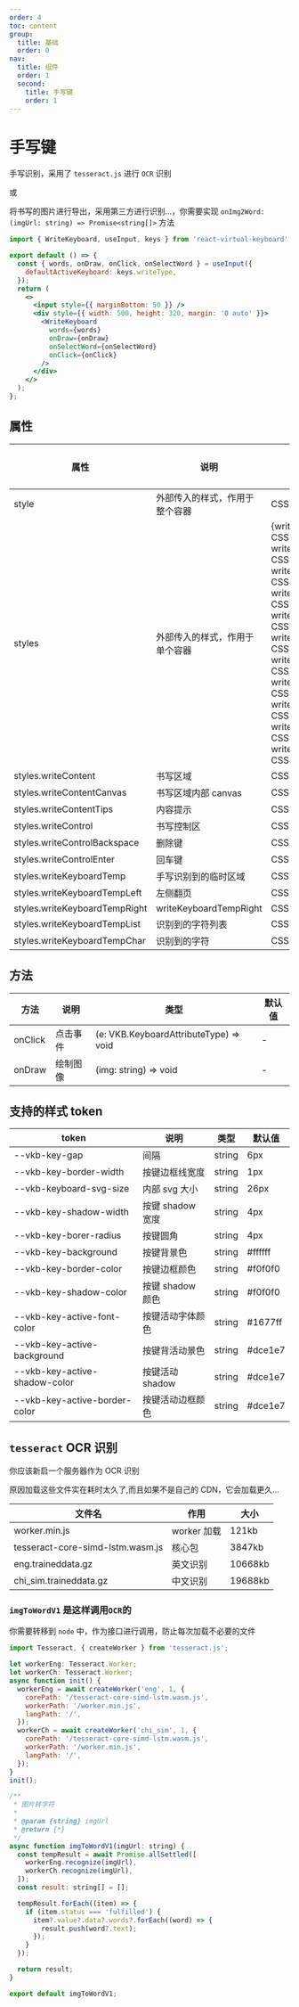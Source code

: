 ```yaml
---
order: 4
toc: content
group:
  title: 基础
  order: 0
nav:
  title: 组件
  order: 1
  second:
    title: 手写键
    order: 1
---
```


# 手写键

手写识别，采用了 `tesseract.js` 进行 `OCR` 识别

或

将书写的图片进行导出，采用第三方进行识别...，你需要实现 `onImg2Word:(imgUrl: string) => Promise<string[]>` 方法

```jsx
import { WriteKeyboard, useInput, keys } from 'react-virtual-keyboard';

export default () => {
  const { words, onDraw, onClick, onSelectWord } = useInput({
    defaultActiveKeyboard: keys.writeType,
  });
  return (
    <>
      <input style={{ marginBottom: 50 }} />
      <div style={{ width: 500, height: 320, margin: '0 auto' }}>
        <WriteKeyboard
          words={words}
          onDraw={onDraw}
          onSelectWord={onSelectWord}
          onClick={onClick}
        />
      </div>
    </>
  );
};
```

## 属性

| 属性                          | 说明                           | 类型                                                                                                                                                                                                                                                                                                                                                                                                          | 默认值 |
| ----------------------------- | ------------------------------ | ------------------------------------------------------------------------------------------------------------------------------------------------------------------------------------------------------------------------------------------------------------------------------------------------------------------------------------------------------------------------------------------------------------- | ------ |
| style                         | 外部传入的样式，作用于整个容器 | CSSProperties                                                                                                                                                                                                                                                                                                                                                                                                 | -      |
| styles                        | 外部传入的样式，作用于单个容器 | {writeContent?: CSSProperties; writeContentCanvas?: CSSProperties; writeContentTips?: CSSProperties; writeControl?: CSSProperties; writeControlBackspace?: CSSProperties; writeControlEnter?: CSSProperties; writeKeyboardTemp?: CSSProperties; writeKeyboardTempLeft?: CSSProperties; writeKeyboardTempList?: CSSProperties; writeKeyboardTempChar?: CSSProperties; writeKeyboardTempRight?: CSSProperties;} | -      |
| styles.writeContent           | 书写区域                       | CSSProperties                                                                                                                                                                                                                                                                                                                                                                                                 | -      |
| styles.writeContentCanvas     | 书写区域内部 canvas            | CSSProperties                                                                                                                                                                                                                                                                                                                                                                                                 | -      |
| styles.writeContentTips       | 内容提示                       | CSSProperties                                                                                                                                                                                                                                                                                                                                                                                                 | -      |
| styles.writeControl           | 书写控制区                     | CSSProperties                                                                                                                                                                                                                                                                                                                                                                                                 | -      |
| styles.writeControlBackspace  | 删除键                         | CSSProperties                                                                                                                                                                                                                                                                                                                                                                                                 | -      |
| styles.writeControlEnter      | 回车键                         | CSSProperties                                                                                                                                                                                                                                                                                                                                                                                                 | -      |
| styles.writeKeyboardTemp      | 手写识别到的临时区域           | CSSProperties                                                                                                                                                                                                                                                                                                                                                                                                 | -      |
| styles.writeKeyboardTempLeft  | 左侧翻页                       | CSSProperties                                                                                                                                                                                                                                                                                                                                                                                                 | -      |
| styles.writeKeyboardTempRight | writeKeyboardTempRight         | CSSProperties                                                                                                                                                                                                                                                                                                                                                                                                 | -      |
| styles.writeKeyboardTempList  | 识别到的字符列表               | CSSProperties                                                                                                                                                                                                                                                                                                                                                                                                 | -      |
| styles.writeKeyboardTempChar  | 识别到的字符                   | CSSProperties                                                                                                                                                                                                                                                                                                                                                                                                 | -      |

## 方法

| 方法    | 说明     | 类型                                   | 默认值 |
| ------- | -------- | -------------------------------------- | ------ |
| onClick | 点击事件 | (e: VKB.KeyboardAttributeType) => void | -      |
| onDraw  | 绘制图像 | (img: string) => void                  | -      |

## 支持的样式 token

| token                         | 说明             | 类型   | 默认值  |
| ----------------------------- | ---------------- | ------ | ------- |
| --vkb-key-gap                 | 间隔             | string | 6px     |
| --vkb-key-border-width        | 按键边框线宽度   | string | 1px     |
| --vkb-keyboard-svg-size       | 内部 svg 大小    | string | 26px    |
| --vkb-key-shadow-width        | 按键 shadow 宽度 | string | 4px     |
| --vkb-key-borer-radius        | 按键圆角         | string | 4px     |
| --vkb-key-background          | 按键背景色       | string | #ffffff |
| --vkb-key-border-color        | 按键边框颜色     | string | #f0f0f0 |
| --vkb-key-shadow-color        | 按键 shadow 颜色 | string | #f0f0f0 |
| --vkb-key-active-font-color   | 按键活动字体颜色 | string | #1677ff |
| --vkb-key-active-background   | 按键背活动景色   | string | #dce1e7 |
| --vkb-key-active-shadow-color | 按键活动 shadow  | string | #dce1e7 |
| --vkb-key-active-border-color | 按键活动边框颜色 | string | #dce1e7 |

## `tesseract` OCR 识别

你应该新启一个服务器作为 OCR 识别

原因加载这些文件实在耗时太久了,而且如果不是自己的 CDN，它会加载更久...

| 文件名                           | 作用        | 大小    |
| -------------------------------- | ----------- | ------- |
| worker.min.js                    | worker 加载 | 121kb   |
| tesseract-core-simd-lstm.wasm.js | 核心包      | 3847kb  |
| eng.traineddata.gz               | 英文识别    | 10668kb |
| chi_sim.traineddata.gz           | 中文识别    | 19688kb |

### `imgToWordV1` 是这样调用`OCR`的

你需要转移到 `node` 中，作为接口进行调用，防止每次加载不必要的文件

```js
import Tesseract, { createWorker } from 'tesseract.js';

let workerEng: Tesseract.Worker;
let workerCh: Tesseract.Worker;
async function init() {
  workerEng = await createWorker('eng', 1, {
    corePath: '/tesseract-core-simd-lstm.wasm.js',
    workerPath: '/worker.min.js',
    langPath: '/',
  });
  workerCh = await createWorker('chi_sim', 1, {
    corePath: '/tesseract-core-simd-lstm.wasm.js',
    workerPath: '/worker.min.js',
    langPath: '/',
  });
}
init();

/**
 * 图片转字符
 *
 * @param {string} imgUrl
 * @return {*}
 */
async function imgToWordV1(imgUrl: string) {
  const tempResult = await Promise.allSettled([
    workerEng.recognize(imgUrl),
    workerCh.recognize(imgUrl),
  ]);
  const result: string[] = [];

  tempResult.forEach((item) => {
    if (item.status === 'fulfilled') {
      item?.value?.data?.words?.forEach((word) => {
        result.push(word?.text);
      });
    }
  });

  return result;
}

export default imgToWordV1;
```
